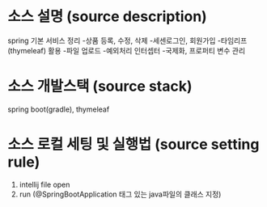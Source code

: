 # 소스 설명 (source description)
spring 기본 서비스 정리
-상품 등록, 수정, 삭제
-세센로그인, 회원가입
-타임리프(thymeleaf) 활용
-파일 업로드
-예외처리 인터셉터
-국제화, 프로퍼티 변수 관리

# 소스 개발스택 (source stack)
spring boot(gradle), thymeleaf

# 소스 로컬 세팅 및 실행법 (source setting rule)

1. intellij file open 
2. run (@SpringBootApplication 태그 있는 java파일의 클래스 지정)
